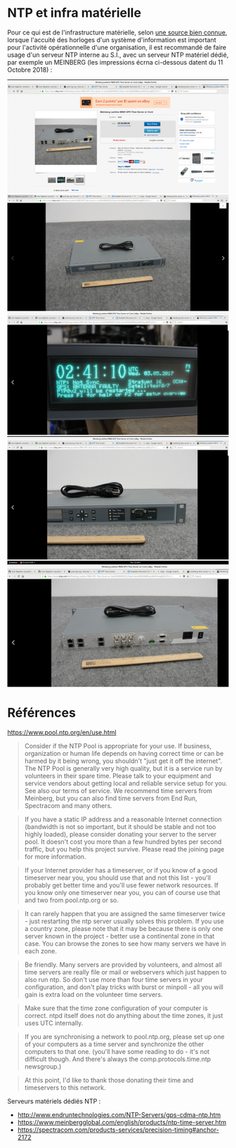 # NTP et infra matérielle

Pour ce qui est de l'infrastructure matérielle, selon [une source bien connue](https://www.pool.ntp.org/en/use.html), lorsque l'accuité des horloges d'un système 
d'information est important pour l'activité opérationnelle d'une organisation, il est recommandé de faire usage d'un 
serveur NTP interne au S.I., avec un serveur NTP matériel dédié, par exemple un MEINBERG (les impressions écrna ci-dessous datent du 11 Octobre 2018) : 

![fiche ebay prix](https://github.com/Jean-Baptiste-Lasselle/infra-kytes-underlay/raw/master/ntp/images/serveurs-NTP-MEINBERG.exemple.ebay.5.png)
![face 1](https://github.com/Jean-Baptiste-Lasselle/infra-kytes-underlay/raw/master/ntp/images/serveurs-NTP-MEINBERG.exemple.ebay.1.png)
![face 2t](https://github.com/Jean-Baptiste-Lasselle/infra-kytes-underlay/raw/master/ntp/images/serveurs-NTP-MEINBERG.exemple.ebay.2.png)
![face 3](https://github.com/Jean-Baptiste-Lasselle/infra-kytes-underlay/raw/master/ntp/images/serveurs-NTP-MEINBERG.exemple.ebay.3.png)
![face 5](https://github.com/Jean-Baptiste-Lasselle/infra-kytes-underlay/raw/master/ntp/images/serveurs-NTP-MEINBERG.exemple.ebay.4.png)



# Références

https://www.pool.ntp.org/en/use.html


> Consider if the NTP Pool is appropriate for your use. If business, organization or human life depends on having correct time or can be harmed by it being wrong, you shouldn't "just get it off the internet". The NTP Pool is generally very high quality, but it is a service run by volunteers in their spare time. Please talk to your equipment and service vendors about getting local and reliable service setup for you. See also our terms of service. We recommend time servers from Meinberg, but you can also find time servers from End Run, Spectracom and many others. 

> If you have a static IP address and a reasonable Internet connection (bandwidth is not so important, but it should be stable and not too highly loaded), please consider donating your server to the server pool. It doesn't cost you more than a few hundred bytes per second traffic, but you help this project survive. Please read the joining page for more information.

> If your Internet provider has a timeserver, or if you know of a good timeserver near you, you should use that and not this list - you'll probably get better time and you'll use fewer network resources. If you know only one timeserver near you, you can of course use that and two from pool.ntp.org or so.

> It can rarely happen that you are assigned the same timeserver twice - just restarting the ntp server usually solves this problem. If you use a country zone, please note that it may be because there is only one server known in the project - better use a continental zone in that case. You can browse the zones to see how many servers we have in each zone.

> Be friendly. Many servers are provided by volunteers, and almost all time servers are really file or mail or webservers which just happen to also run ntp. So don't use more than four time servers in your configuration, and don't play tricks with burst or minpoll - all you will gain is extra load on the volunteer time servers.

> Make sure that the time zone configuration of your computer is correct. ntpd itself does not do anything about the time zones, it just uses UTC internally.

> If you are synchronising a network to pool.ntp.org, please set up one of your computers as a time server and synchronize the other computers to that one. (you'll have some reading to do - it's not difficult though. And there's always the comp.protocols.time.ntp newsgroup.)

> At this point, I'd like to thank those donating their time and timeservers to this network.


Serveurs matériels dédiés NTP : 

* http://www.endruntechnologies.com/NTP-Servers/gps-cdma-ntp.htm
* https://www.meinbergglobal.com/english/products/ntp-time-server.htm
* https://spectracom.com/products-services/precision-timing#anchor-2172
